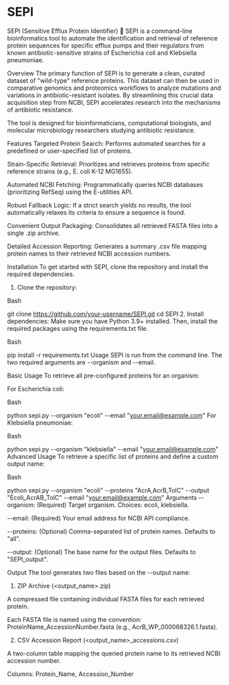 # SEPI
SEPI (Sensitive Efflux Protein Identifier) 🧬
SEPI is a command-line bioinformatics tool to automate the identification and retrieval of reference protein sequences for specific efflux pumps and their regulators from known antibiotic-sensitive strains of Escherichia coli and Klebsiella pneumoniae.

Overview
The primary function of SEPI is to generate a clean, curated dataset of "wild-type" reference proteins. This dataset can then be used in comparative genomics and proteomics workflows to analyze mutations and variations in antibiotic-resistant isolates. By streamlining this crucial data acquisition step from NCBI, SEPI accelerates research into the mechanisms of antibiotic resistance.

The tool is designed for bioinformaticians, computational biologists, and molecular microbiology researchers studying antibiotic resistance.

Features
Targeted Protein Search: Performs automated searches for a predefined or user-specified list of proteins.

Strain-Specific Retrieval: Prioritizes and retrieves proteins from specific reference strains (e.g., E. coli K-12 MG1655).

Automated NCBI Fetching: Programmatically queries NCBI databases (prioritizing RefSeq) using the E-utilities API.

Robust Fallback Logic: If a strict search yields no results, the tool automatically relaxes its criteria to ensure a sequence is found.

Convenient Output Packaging: Consolidates all retrieved FASTA files into a single .zip archive.

Detailed Accession Reporting: Generates a summary .csv file mapping protein names to their retrieved NCBI accession numbers.

Installation
To get started with SEPI, clone the repository and install the required dependencies.

1. Clone the repository:

Bash

git clone https://github.com/your-username/SEPI.git
cd SEPI
2. Install dependencies:
Make sure you have Python 3.9+ installed. Then, install the required packages using the requirements.txt file.

Bash

pip install -r requirements.txt
Usage
SEPI is run from the command line. The two required arguments are --organism and --email.

Basic Usage
To retrieve all pre-configured proteins for an organism:

For Escherichia coli:

Bash

python sepi.py --organism "ecoli" --email "your.email@example.com"
For Klebsiella pneumoniae:

Bash

python sepi.py --organism "klebsiella" --email "your.email@example.com"
Advanced Usage
To retrieve a specific list of proteins and define a custom output name:

Bash

python sepi.py --organism "ecoli" --proteins "AcrA,AcrB,TolC" --output "Ecoli_AcrAB_TolC" --email "your.email@example.com"
Arguments
--organism: (Required) Target organism. Choices: ecoli, klebsiella.

--email: (Required) Your email address for NCBI API compliance.

--proteins: (Optional) Comma-separated list of protein names. Defaults to "all".

--output: (Optional) The base name for the output files. Defaults to "SEPI_output".

Output
The tool generates two files based on the --output name:

1. ZIP Archive (<output_name>.zip)

A compressed file containing individual FASTA files for each retrieved protein.

Each FASTA file is named using the convention: ProteinName_AccessionNumber.fasta (e.g., AcrB_WP_000068326.1.fasta).

2. CSV Accession Report (<output_name>_accessions.csv)

A two-column table mapping the queried protein name to its retrieved NCBI accession number.

Columns: Protein_Name, Accession_Number
